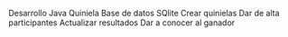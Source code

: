 Desarrollo Java Quiniela
Base de datos SQlite
Crear quinielas
Dar de alta participantes
Actualizar resultados
Dar a conocer al ganador

